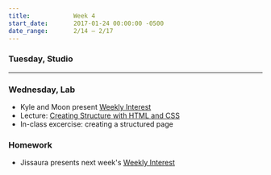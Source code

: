 ```yaml
---
title:            Week 4
start_date:       2017-01-24 00:00:00 -0500
date_range:       2/14 – 2/17
---
```


### Tuesday, Studio

---

### Wednesday, Lab

- Kyle and Moon present [Weekly Interest](/projects/weekly_interest)
- Lecture: [Creating Structure with HTML and CSS](/lectures/lab/creating-structure-with-html-and-css)
- In-class excercise: creating a structured page

### Homework

- Jissaura presents next week's [Weekly Interest](/projects/weekly_interest)
